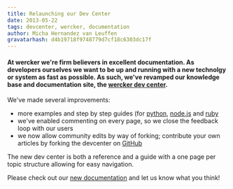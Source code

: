 ```yaml
---
title: Relaunching our Dev Center
date: 2013-05-22
tags: devcenter, wercker, documentation
author: Micha Hernandez van Leuffen
gravatarhash: d4b19718f9748779d7cf18c6303dc17f
---
```


<h4 class="subheader">
At wercker we're firm believers in excellent documentation. As developers ourselves we want to be up and running with a new technolgy or system as fast as possible. As such, we've revamped our knowledge base and documentation site, the <a href="http://devcenter.wercker.com">wercker dev center</a>.
</h4>

We've made several improvements:

* more examples and step by step guides (for [python](http://devcenter.wercker.com/articles/languages/python/flask.html), [node.js](http://devcenter.wercker.com/articles/languages/nodejs/getting-started-express-and-mocha.html) and [ruby](http://devcenter.wercker.com/articles/languages/ruby.html)
* we've enabled commenting on every page, so we close the feedback loop with our users
* we now allow community edits by way of forking; contribute your own articles by forking the devcenter on [GitHub](https://github.com/wercker/wercker-devcenter/)

The new dev center is both a reference and a guide with a one page per topic structure allowing for easy navigation.

Please check out our [new documentation](http://devcenter.wercker.om) and let us know what you think!